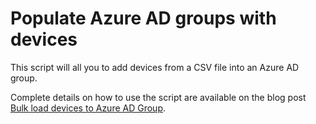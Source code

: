 # Populate Azure AD groups with devices
This script will all you to add devices from a CSV file into an Azure AD group.

Complete details on how to use the script are available on the blog post <a href="https://www.itdevlab.au/?p=103">Bulk load devices to Azure AD Group</a>.
